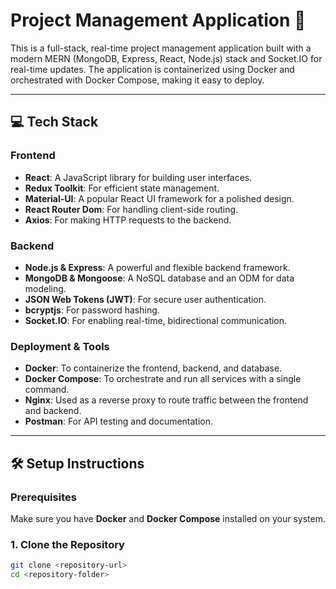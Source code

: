# Project Management Application 🚀

This is a full-stack, real-time project management application built with a modern MERN (MongoDB, Express, React, Node.js) stack and Socket.IO for real-time updates. The application is containerized using Docker and orchestrated with Docker Compose, making it easy to deploy.

---

## 💻 Tech Stack

### Frontend
* **React**: A JavaScript library for building user interfaces.
* **Redux Toolkit**: For efficient state management.
* **Material-UI**: A popular React UI framework for a polished design.
* **React Router Dom**: For handling client-side routing.
* **Axios**: For making HTTP requests to the backend.

### Backend
* **Node.js & Express**: A powerful and flexible backend framework.
* **MongoDB & Mongoose**: A NoSQL database and an ODM for data modeling.
* **JSON Web Tokens (JWT)**: For secure user authentication.
* **bcryptjs**: For password hashing.
* **Socket.IO**: For enabling real-time, bidirectional communication.

### Deployment & Tools
* **Docker**: To containerize the frontend, backend, and database.
* **Docker Compose**: To orchestrate and run all services with a single command.
* **Nginx**: Used as a reverse proxy to route traffic between the frontend and backend.
* **Postman**: For API testing and documentation.

---

## 🛠️ Setup Instructions

### Prerequisites
Make sure you have **Docker** and **Docker Compose** installed on your system.

### 1. Clone the Repository
```bash
git clone <repository-url>
cd <repository-folder>